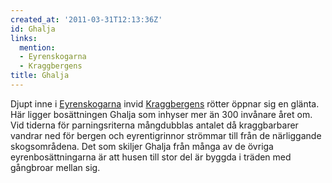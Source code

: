 ```yaml
---
created_at: '2011-03-31T12:13:36Z'
id: Ghalja
links:
  mention:
  - Eyrenskogarna
  - Kraggbergens
title: Ghalja
---
```


Djupt inne i [Eyrenskogarna] invid [Kraggbergens] rötter öppnar sig en glänta. Här ligger
bosättningen Ghalja som inhyser mer än 300 invånare året om. Vid tiderna för parningsriterna
mångdubblas antalet då kraggbarbarer vandrar ned för bergen och eyrentigrinnor strömmar till från de
närliggande skogsområdena. Det som skiljer Ghalja från många av de övriga eyrenbosättningarna är att
husen till stor del är byggda i träden med gångbroar mellan sig.

  [Eyrenskogarna]: Eyrenskogarna
  [Kraggbergens]: Kraggbergens